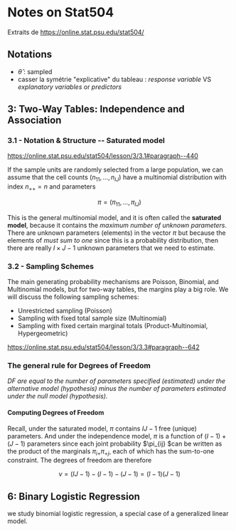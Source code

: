 # Notes on Stat504

Extraits de <https://online.stat.psu.edu/stat504/>

## Notations

- $\hat\theta$ : sampled
- casser la symétrie "explicative" du tableau : _response variable_ VS _explanatory variables_ or _predictors_

## 3: Two-Way Tables: Independence and Association

### 3.1 - Notation & Structure -- Saturated model

<https://online.stat.psu.edu/stat504/lesson/3/3.1#paragraph--440>

If the sample units are randomly selected from a large population, we can assume that the cell counts $(n_{11}, \dots, n_{IJ})$ have a multinomial distribution with index $n_{++} = n$ and parameters

$$\pi = (\pi_{11}, \dots, \pi_{IJ})$$

This is the general multinomial model, and it is often called the **saturated model**, because it contains the _maximum number of unknown parameters_. There are unknown parameters (elements) in the vector $\pi$ but because the elements of _must sum to one_ since this is a probability distribution, then there are really $I \times J - 1$ unknown parameters that we need to estimate.

### 3.2 - Sampling Schemes

The main generating probability mechanisms are Poisson, Binomial, and Multinomial models, but for two-way tables, the margins play a big role. We will discuss the following sampling schemes:

- Unrestricted sampling (Poisson)
- Sampling with fixed total sample size (Multinomial)
- Sampling with fixed certain marginal totals (Product-Multinomial, Hypergeometric)

<https://online.stat.psu.edu/stat504/lesson/3/3.3#paragraph--642>

### The general rule for Degrees of Freedom

_DF are equal to the number of parameters specified (estimated) under the alternative model (hypothesis) minus the number of parameters estimated under the null model (hypothesis)._

#### Computing Degrees of Freedom

Recall, under the saturated model, $\pi$ contains $IJ -1$ free (unique) parameters. And under the independence model, $\pi$ is a function of $(I-1) + (J-1)$ parameters since each joint probability $\pi_{ij} $can be written as the product of the marginals $\pi_{i+}\pi_{+j}$, each of which has the sum-to-one constraint. The degrees of freedom are therefore

$$ \nu = (IJ - 1) - (I - 1) - (J - 1) = (I - 1)(J - 1)$$

## 6: Binary Logistic Regression

we study binomial logistic regression, a special case of a generalized linear model.
